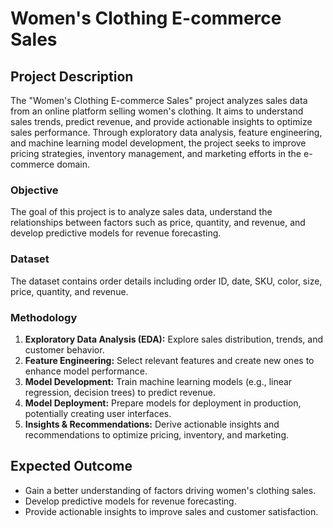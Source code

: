 # Women's Clothing E-commerce Sales

## Project Description

The "Women's Clothing E-commerce Sales" project analyzes sales data from an online platform selling women's clothing. It aims to understand sales trends, predict revenue, and provide actionable insights to optimize sales performance. Through exploratory data analysis, feature engineering, and machine learning model development, the project seeks to improve pricing strategies, inventory management, and marketing efforts in the e-commerce domain.

### Objective

The goal of this project is to analyze sales data, understand the relationships between factors such as price, quantity, and revenue, and develop predictive models for revenue forecasting.

### Dataset

The dataset contains order details including order ID, date, SKU, color, size, price, quantity, and revenue.

### Methodology

1. **Exploratory Data Analysis (EDA):** Explore sales distribution, trends, and customer behavior.
2. **Feature Engineering:** Select relevant features and create new ones to enhance model performance.
3. **Model Development:** Train machine learning models (e.g., linear regression, decision trees) to predict revenue.
4. **Model Deployment:** Prepare models for deployment in production, potentially creating user interfaces.
5. **Insights & Recommendations:** Derive actionable insights and recommendations to optimize pricing, inventory, and marketing.

## Expected Outcome

- Gain a better understanding of factors driving women's clothing sales.
- Develop predictive models for revenue forecasting.
- Provide actionable insights to improve sales and customer satisfaction.

